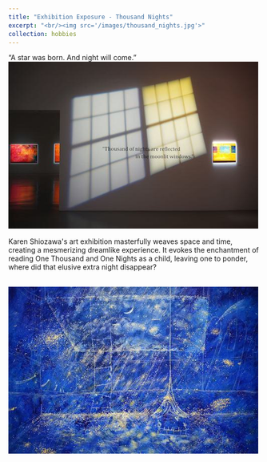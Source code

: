```yaml
---
title: "Exhibition Exposure - Thousand Nights"
excerpt: "<br/><img src='/images/thousand_nights.jpg'>"
collection: hobbies
---
```


“A star was born.
And night will come.”
<br/><img src='/images/Dream2.jpg'>

Karen Shiozawa's art exhibition masterfully weaves space and time, creating a mesmerizing dreamlike experience. 
It evokes the enchantment of reading One Thousand and One Nights as a child, leaving one to ponder, where did that elusive extra night disappear?

<br/><img src='/images/Dream1.jpg'>

